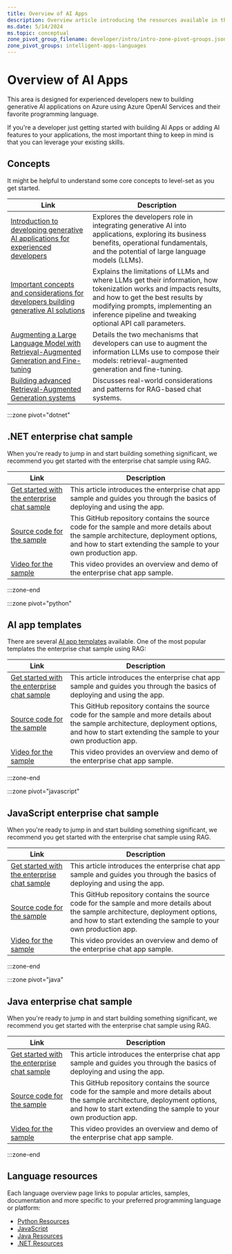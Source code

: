 ```yaml
---
title: Overview of AI Apps
description: Overview article introducing the resources available in this content area, and how to get started integrating generative AI into applications.
ms.date: 5/14/2024
ms.topic: conceptual
zone_pivot_group_filename: developer/intro/intro-zone-pivot-groups.json
zone_pivot_groups: intelligent-apps-languages
---
```


# Overview of AI Apps

This area is designed for experienced developers new to building generative AI applications on Azure using Azure OpenAI Services and their favorite programming language.

If you're a developer just getting started with building AI Apps or adding AI features to your applications, the most important thing to keep in mind is that you can leverage your existing skills.

## Concepts

It might be helpful to understand some core concepts to level-set as you get started.

|Link|Description|
|---|---|
|[Introduction to developing generative AI applications for experienced developers](./introduction-build-generative-ai-solutions.md)|Explores the developers role in integrating generative AI into applications, exploring its business benefits, operational fundamentals, and the potential of large language models (LLMs).|
|[Important concepts and considerations for developers building generative AI solutions](./gen-ai-concepts-considerations-developers.md)|Explains the limitations of LLMs and where LLMs get their information, how tokenization works and impacts results, and how to get the best results by modifying prompts, implementing an inference pipeline and tweaking optional API call parameters.|
|[Augmenting a Large Language Model with Retrieval-Augmented Generation and Fine-tuning](./augment-llm-rag-fine-tuning.md)|Details the two mechanisms that developers can use to augment the information LLMs use to compose their models: retrieval-augmented generation and fine-tuning.|
|[Building advanced Retrieval-Augmented Generation systems](./advanced-retrieval-augmented-generation.md)|Discusses real-world considerations and patterns for RAG-based chat systems.|

:::zone pivot="dotnet"

## .NET enterprise chat sample

When you're ready to jump in and start building something significant, we recommend you get started with the enterprise chat sample using RAG.

|Link|Description|
|---|---|
|[Get started with the enterprise chat sample](/dotnet/ai/get-started-app-chat-template?tabs=github-codespaces)|This article introduces the enterprise chat app sample and guides you through the basics of deploying and using the app.|
|[Source code for the sample](https://github.com/Azure-Samples/azure-search-openai-demo-csharp)|This GitHub repository contains the source code for the sample and more details about the sample architecture, deployment options, and how to start extending the sample to your own production app.|
|[Video for the sample](https://www.youtube.com/watch?v=mcftrg6L8Fs&feature=youtu.be)|This video provides an overview and demo of the enterprise chat app sample.|

:::zone-end

:::zone pivot="python"

## AI app templates

There are several [AI app templates]() available. One of the most popular templates the enterprise chat sample using RAG:

|Link|Description|
|---|---|
|[Get started with the enterprise chat sample](/azure/developer/python/get-started-app-chat-template?tabs=github-codespaces)|This article introduces the enterprise chat app sample and guides you through the basics of deploying and using the app.|
|[Source code for the sample](https://github.com/Azure-Samples/azure-search-openai-demo)|This GitHub repository contains the source code for the sample and more details about the sample architecture, deployment options, and how to start extending the sample to your own production app.|
|[Video for the sample](https://www.youtube.com/watch?v=3acB0OWmLvM)|This video provides an overview and demo of the enterprise chat app sample.|

:::zone-end

:::zone pivot="javascript"

## JavaScript enterprise chat sample

When you're ready to jump in and start building something significant, we recommend you get started with the enterprise chat sample using RAG.

|Link|Description|
|---|---|
|[Get started with the enterprise chat sample](/azure/developer/javascript/get-started-app-chat-template?tabs=github-codespaces)|This article introduces the enterprise chat app sample and guides you through the basics of deploying and using the app.|
|[Source code for the sample](https://github.com/Azure-Samples/azure-search-openai-javascript)|This GitHub repository contains the source code for the sample and more details about the sample architecture, deployment options, and how to start extending the sample to your own production app.|
|[Video for the sample](https://www.youtube.com/watch?v=uckVTuS36H0)|This video provides an overview and demo of the enterprise chat app sample.|

:::zone-end

:::zone pivot="java"

## Java enterprise chat sample

When you're ready to jump in and start building something significant, we recommend you get started with the enterprise chat sample using RAG.

|Link|Description|
|---|---|
|[Get started with the enterprise chat sample](/azure/developer/java/ai/get-started-app-chat-template?tabs=github-codespaces)|This article introduces the enterprise chat app sample and guides you through the basics of deploying and using the app.|
|[Source code for the sample](https://github.com/Azure-Samples/azure-search-openai-demo-java)|This GitHub repository contains the source code for the sample and more details about the sample architecture, deployment options, and how to start extending the sample to your own production app.|
|[Video for the sample](https://www.youtube.com/watch?v=mcftrg6L8Fs)|This video provides an overview and demo of the enterprise chat app sample.|

:::zone-end


## Language resources

Each language overview page links to popular articles, samples, documentation and more specific to your preferred programming language or platform:

- [Python Resources](./overview-python.md)
- [JavaScript](./overview-javascript.md)
- [Java Resources](./overview-java.md)
- [.NET Resources](./overview-dotnet.md)

